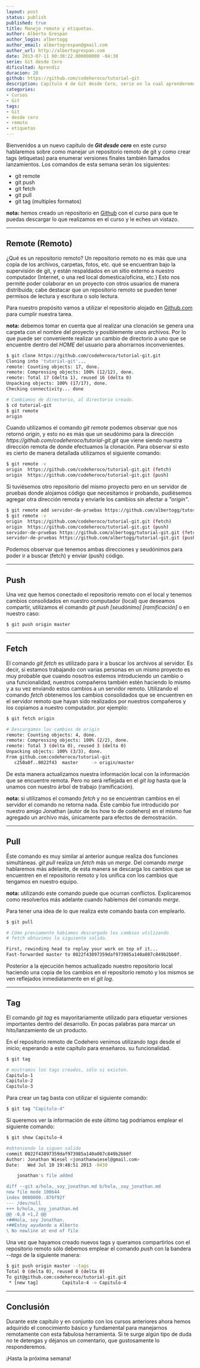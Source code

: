 ```yaml
---
layout: post
status: publish
published: true
title: Manejo remoto y etiquetas.
author: Alberto Grespan
author_login: albertogg
author_email: albertogrespan@gmail.com
author_url: http://albertogrespan.com
date: 2013-07-11 00:38:22.000000000 -04:30
serie: Git desde Cero
dificultad: Aprendiz
duracion: 20
github: https://github.com/codeheroco/tutorial-git
description: Capítulo 4 de Git desde Cero, serie en la cual aprenderemos Git desde Cero. Estudiaremos el manejo remoto y etiquetas de nuestros proyectos.
categories:
- Cursos
- Git
tags:
- Git
- desde cero
- remoto
- etiquetas
---
```

<p>Bienvenidos a un nuevo capítulo de <strong><em>Git desde cero</em></strong> en este <em>curso</em> hablaremos sobre como manejar un repositorio remoto de git y como crear tags (etiquetas) para enumerar versiones finales también llamados lanzamientos. Los comandos de esta semana serán los siguientes:</p>

<ul>
<li>git remote</li>
<li>git push</li>
<li>git fetch</li>
<li>git pull</li>
<li>git tag (multiples formatos)</li>
</ul>

<p><strong>nota:</strong> hemos creado un repositorio en <a href="https://github.com/codeheroco/tutorial-git">Github</a> con el curso para que te puedas descargar lo que realizamos en el curso y le eches un vistazo.</p>

<hr />

<h2>Remote (Remoto)</h2>

<p>¿Qué es un repositorio remoto? Un repositorio remoto no es más que una copia de los archivos, carpetas, fotos, etc. qué se encuentran bajo la supervisión de git, y están respaldados en un sitio externo a nuestro computador (Internet, o una red local domestica/oficina, etc.) Esto nos permite poder colaborar en un proyecto con otros usuarios de manera distribuida; cabe destacar que un repositorio remoto se pueden tener permisos de lectura y escritura o solo lectura.</p>

<p>Para nuestro propósito vamos a utilizar el repositorio alojado en <a href="https://github.com/codeheroco/tutorial-git">Github.com</a> para cumplir nuestra tarea.</p>

<p><strong>nota:</strong> debemos tomar en cuenta que al realizar una clonación se genera una carpeta con el nombre del proyecto y posiblemente unos archivos. Por lo que puede ser conveniente realizar un cambio de directorio a uno que se encuentre dentro del <em>HOME</em> del usuario para ahorrarnos inconvenientes.</p>

```sh
$ git clone https://github.com/codeheroco/tutorial-git.git
Cloning into 'tutorial-git'...
remote: Counting objects: 17, done.
remote: Compressing objects: 100% (12/12), done.
remote: Total 17 (delta 1), reused 16 (delta 0)
Unpacking objects: 100% (17/17), done.
Checking connectivity... done

# Cambiamos de directorio, al directorio creado.
$ cd tutorial-git
$ git remote
origin
```

<p>Cuando utilizamos el comando <em>git remote</em> podemos observar que nos retornó <em>origin</em>, y esto no es más que un seudónimo para la dirección <em>https://github.com/codeheroco/tutorial-git.git</em> que viene siendo nuestra dirección remota de donde efectuamos la clonación. Para observar si esto es cierto de manera detallada utilizamos el siguiente comando:</p>

```sh
$ git remote -v
origin  https://github.com/codeheroco/tutorial-git.git (fetch)
origin  https://github.com/codeheroco/tutorial-git.git (push)
```

<p>Si tuviésemos otro repositorio del mismo proyecto pero en un servidor de pruebas donde alojamos código que necesitamos ir probando, pudiésemos agregar otra dirección remota y enviarle los cambios sin afectar a <em>"origin"</em>.</p>

```sh
$ git remote add servidor-de-pruebas https://github.com/albertogg/tutorial-git.git
$ git remote -v
origin  https://github.com/codeheroco/tutorial-git.git (fetch)
origin  https://github.com/codeheroco/tutorial-git.git (push)
servidor-de-pruebas https://github.com/albertogg/tutorial-git.git (fetch)
servidor-de-pruebas https://github.com/albertogg/tutorial-git.git (push)
```

<p>Podemos observar que tenemos ambas direcciones y seudónimos para poder ir a buscar (fetch) y enviar (push) código.</p>

<hr />

<h2>Push</h2>

Una vez que hemos conectado el repositorio remoto con el local y tenemos cambios consolidados en nuestro computador (local) que deseamos compartir, utilizamos el comando *git push [seudónimo] [ramificación]* o en nuestro caso:

```sh
$ git push origin master
```



<hr />

<h2>Fetch</h2>

<p>El comando <em>git fetch</em> es utilizado para ir a buscar los archivos al servidor. Es decir, si estamos trabajando con varias personas en un mismo proyecto es muy probable que cuando nosotros estemos introduciendo un cambio o una funcionalidad, nuestros compañeros también estén haciendo lo mismo y a su vez enviando estos cambios a un servidor remoto. Utilizando el comando <em>fetch</em> obtenemos los cambios consolidados que se encuentren en el servidor remoto que hayan sido realizados por nuestros compañeros y los copiamos a nuestro computador. por ejemplo:</p>

```sh
$ git fetch origin

# Descargamos los cambios de origin
remote: Counting objects: 4, done.
remote: Compressing objects: 100% (2/2), done.
remote: Total 3 (delta 0), reused 3 (delta 0)
Unpacking objects: 100% (3/3), done.
From github.com:codeheroco/tutorial-git
   c250a0f..0022f43  master     -> origin/master
```

<p>De esta manera actualizamos nuestra información local con la información que se encuentre remota. Pero no será reflejada en el <em>git log</em> hasta que la unamos con nuestro árbol de trabajo (ramificación).</p>

<p><strong>nota:</strong> si utilizamos el comando <em>fetch</em> y no se encuentran cambios en el servidor el comando no retorna nada. Éste cambio fue introducido por nuestro amigo Jonathan (autor de los how to de codehero) en el mismo fue agregado un archivo más, únicamente para efectos de demostración.</p>

<hr />

<h2>Pull</h2>

<p>Éste comando es muy similar al anterior aunque realiza dos funciones simultáneas. <em>git pull</em> realiza un <em>fetch</em> más un <em>merge</em>. Del comando <em>merge</em> hablaremos más adelante, de esta manera se descarga los cambios que se encuentren en el repositorio remoto y los unifica con los cambios que tengamos en nuestro equipo.</p>

<p><strong>nota:</strong> utilizando este comando puede que ocurran conflictos. Explicaremos como resolverlos más adelante cuando hablemos del comando <em>merge</em>.</p>

<p>Para tener una idea de lo que realiza este comando basta con emplearlo.</p>

```sh
$ git pull

# Cómo previamente habíamos descargado los cambios utilizando
# fetch obtuvimos la siguiente salida.

First, rewinding head to replay your work on top of it...
Fast-forwarded master to 0022f43897359daf973985a140a087c849b2bb0f.

```

<p>Posterior a la ejecución hemos actualizado nuestro repositorio local haciendo una copia de los cambios en el repositorio remoto y los mismos se ven reflejados inmediatamente en el <em>git log</em>.</p>

<hr />

<h2>Tag</h2>

<p>El comando <em>git tag</em> es mayoritariamente utilizado para etiquetar versiones importantes dentro del desarrollo. En pocas palabras para marcar un hito/lanzamiento de un producto.</p>

<p>En el repositorio remoto de Codehero venimos utilizando <em>tags</em> desde el inicio; esperando a este capítulo para enseñaros. su funcionalidad.</p>

```sh
$ git tag

# mostramos los tags creados, sólo si existen.
Capitulo-1
Capitulo-2
Capitulo-3
```

<p>Para crear un tag basta con utilizar el siguiente comando:</p>

```sh
$ git tag "Capitulo-4"
```

<p>Sí queremos ver la información de este último tag podríamos emplear el siguiente comando:</p>

```sh
$ git show Capitulo-4

#obteniendo la siguen salida
commit 0022f43897359daf973985a140a087c849b2bb0f
Author: Jonathan Wiesel <jonathanwiesel@gmail.com>
Date:   Wed Jul 10 19:48:51 2013 -0430

    jonathan's file added

diff --git a/hola,_soy_jonathan.md b/hola,_soy_jonathan.md
new file mode 100644
index 0000000..876f92f
--- /dev/null
+++ b/hola,_soy_jonathan.md
@@ -0,0 +1,2 @@
+##Hola, soy Jonathan.
+##Estoy ayudando a Alberto
\ No newline at end of file
```

<p>Una vez que hayamos creado nuevos tags y queramos compartirlos con el repositorio remoto sólo debemos emplear el comando <em>push</em> con la bandera <em>--tags</em> de la siguiente manera:</p>

```sh
$ git push origin master --tags
Total 0 (delta 0), reused 0 (delta 0)
To git@github.com:codeheroco/tutorial-git.git
 * [new tag]         Capitulo-4 -> Capitulo-4
```

<hr />

<h2>Conclusión</h2>

<p>Durante este capítulo y en conjunto con los cursos anteriores ahora hemos adquirido el conocimiento básico y fundamental para manejarnos remotamente con esta fabulosa herramienta. Si te surge algún tipo de duda no te detengas y déjanos un comentario, que gustosamente lo responderemos.</p>

<p>¡Hasta la próxima semana!</p>
